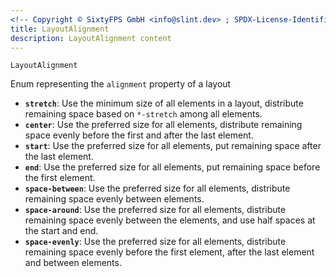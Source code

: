 ```yaml
---
<!-- Copyright © SixtyFPS GmbH <info@slint.dev> ; SPDX-License-Identifier: MIT -->
title: LayoutAlignment
description: LayoutAlignment content
---
```



`LayoutAlignment`

Enum representing the `alignment` property of a layout

* **`stretch`**:  Use the minimum size of all elements in a layout, distribute remaining space based on `*-stretch` among all elements.
* **`center`**:  Use the preferred size for all elements, distribute remaining space evenly before the first and after the last element.
* **`start`**:  Use the preferred size for all elements, put remaining space after the last element.
* **`end`**:  Use the preferred size for all elements, put remaining space before the first element.
* **`space-between`**:  Use the preferred size for all elements, distribute remaining space evenly between elements.
* **`space-around`**:  Use the preferred size for all elements, distribute remaining space evenly between the elements, and use half spaces at the start and end.
* **`space-evenly`**:  Use the preferred size for all elements, distribute remaining space evenly before the first element, after the last element and between elements.
